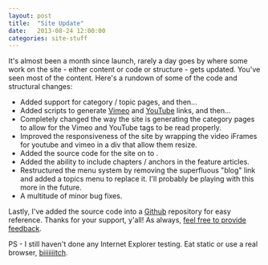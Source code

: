 ```yaml
---
layout: post
title:  "Site Update"
date:   2013-08-24 12:00:00
categories: site-stuff
---
```

It's almost been a month since launch, rarely a day goes by where some work on the site - either content or code or structure - gets updated.  You've seen most of the content.  Here's a rundown of some of the code and structural changes:

+ Added support for category / topic pages, and then...
+ Added scripts to generate [Vimeo](https://github.com/gummesson/jekyll-vimeo-plugin) and [YouTube](https://gist.github.com/joelverhagen/1805814) links, and then...
+ Completely changed the way the site is generating the category pages to allow for the Vimeo and YouTube tags to be read properly.
+ Improved the responsiveness of the site by wrapping the video iFrames for youtube and vimeo in a div that allow them resize.
+ Added the source code for the site on to .
+ Added the ability to include chapters / anchors in the feature articles.
+ Restructured the menu system by removing the superfluous "blog" link and added a topics menu to replace it.  I'll probably be playing with this more in the future.
+ A multitude of minor bug fixes.

Lastly, I've added the source code into a [Github](https://github.com/llthomps/ll) repository for easy reference.  Thanks for your support, y'all!  As always, [feel free to provide feedback](mailto:ll@lloydsarm.com).

PS - I still haven't done any Internet Explorer testing.  Eat static or use a real browser, [biiiiiiitch](http://www.youtube.com/watch?v=5LGEiIL1__s).